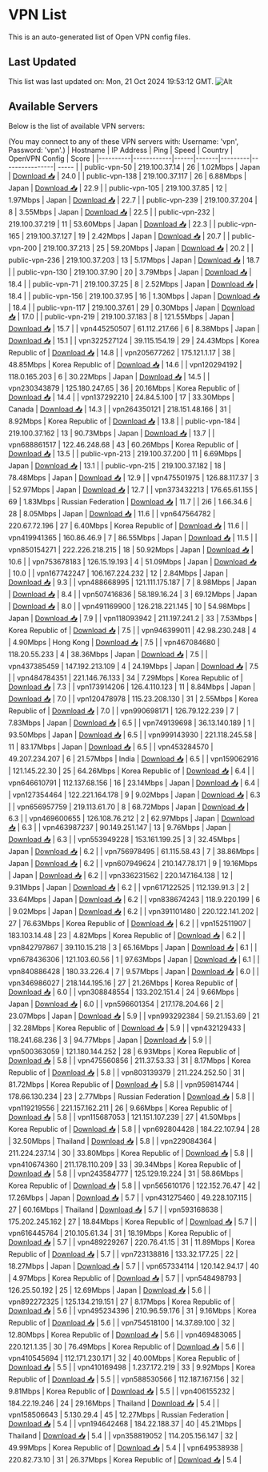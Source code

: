 # VPN List

This is an auto-generated list of Open VPN config files.

## Last Updated

This list was last updated on: Mon, 21 Oct 2024 19:53:12 GMT.
![Alt](https://repobeats.axiom.co/api/embed/186b98318ef1479477931607c1ad7d823f12451f.svg "Repobeats analytics image")

## Available Servers

Below is the list of available VPN servers:

(You may connect to any of these VPN servers with: Username: 'vpn', Password: 'vpn'.)
| Hostname | IP Address | Ping | Speed | Country | OpenVPN Config | Score |
|----------|------------|------|-------|---------|----------------| ----- |
| public-vpn-50 | 219.100.37.14 | 26 | 1.02Mbps | Japan | [Download 📥](./configs/server_0_JP.ovpn) | 24.0 |
| public-vpn-138 | 219.100.37.117 | 26 | 6.88Mbps | Japan | [Download 📥](./configs/server_1_JP.ovpn) | 22.9 |
| public-vpn-105 | 219.100.37.85 | 12 | 1.97Mbps | Japan | [Download 📥](./configs/server_2_JP.ovpn) | 22.7 |
| public-vpn-239 | 219.100.37.204 | 8 | 3.55Mbps | Japan | [Download 📥](./configs/server_3_JP.ovpn) | 22.5 |
| public-vpn-232 | 219.100.37.219 | 11 | 53.60Mbps | Japan | [Download 📥](./configs/server_4_JP.ovpn) | 22.3 |
| public-vpn-165 | 219.100.37.127 | 19 | 2.42Mbps | Japan | [Download 📥](./configs/server_5_JP.ovpn) | 20.7 |
| public-vpn-200 | 219.100.37.213 | 25 | 59.20Mbps | Japan | [Download 📥](./configs/server_6_JP.ovpn) | 20.2 |
| public-vpn-236 | 219.100.37.203 | 13 | 5.17Mbps | Japan | [Download 📥](./configs/server_7_JP.ovpn) | 18.7 |
| public-vpn-130 | 219.100.37.90 | 20 | 3.79Mbps | Japan | [Download 📥](./configs/server_8_JP.ovpn) | 18.4 |
| public-vpn-71 | 219.100.37.25 | 8 | 2.52Mbps | Japan | [Download 📥](./configs/server_9_JP.ovpn) | 18.4 |
| public-vpn-156 | 219.100.37.95 | 16 | 1.30Mbps | Japan | [Download 📥](./configs/server_10_JP.ovpn) | 18.4 |
| public-vpn-117 | 219.100.37.61 | 29 | 0.30Mbps | Japan | [Download 📥](./configs/server_11_JP.ovpn) | 17.0 |
| public-vpn-219 | 219.100.37.183 | 8 | 121.55Mbps | Japan | [Download 📥](./configs/server_12_JP.ovpn) | 15.7 |
| vpn445250507 | 61.112.217.66 | 6 | 8.38Mbps | Japan | [Download 📥](./configs/server_13_JP.ovpn) | 15.1 |
| vpn322527124 | 39.115.154.19 | 29 | 24.43Mbps | Korea Republic of | [Download 📥](./configs/server_14_KR.ovpn) | 14.8 |
| vpn205677262 | 175.121.1.17 | 38 | 48.85Mbps | Korea Republic of | [Download 📥](./configs/server_15_KR.ovpn) | 14.6 |
| vpn120294192 | 118.0.165.203 | 6 | 30.22Mbps | Japan | [Download 📥](./configs/server_16_JP.ovpn) | 14.5 |
| vpn230343879 | 125.180.247.65 | 36 | 20.16Mbps | Korea Republic of | [Download 📥](./configs/server_17_KR.ovpn) | 14.4 |
| vpn137292210 | 24.84.5.100 | 17 | 33.30Mbps | Canada | [Download 📥](./configs/server_18_CA.ovpn) | 14.3 |
| vpn264350121 | 218.151.48.166 | 31 | 8.92Mbps | Korea Republic of | [Download 📥](./configs/server_19_KR.ovpn) | 13.8 |
| public-vpn-184 | 219.100.37.162 | 13 | 90.73Mbps | Japan | [Download 📥](./configs/server_20_JP.ovpn) | 13.7 |
| vpn688861517 | 122.46.248.68 | 43 | 60.26Mbps | Korea Republic of | [Download 📥](./configs/server_21_KR.ovpn) | 13.5 |
| public-vpn-213 | 219.100.37.200 | 11 | 6.69Mbps | Japan | [Download 📥](./configs/server_22_JP.ovpn) | 13.1 |
| public-vpn-215 | 219.100.37.182 | 18 | 78.48Mbps | Japan | [Download 📥](./configs/server_23_JP.ovpn) | 12.9 |
| vpn475501975 | 126.88.117.37 | 3 | 52.97Mbps | Japan | [Download 📥](./configs/server_24_JP.ovpn) | 12.7 |
| vpn373432213 | 176.65.61.155 | 69 | 1.83Mbps | Russian Federation | [Download 📥](./configs/server_25_RU.ovpn) | 11.7 |
| 2i6 | 1.66.34.6 | 28 | 8.05Mbps | Japan | [Download 📥](./configs/server_26_JP.ovpn) | 11.6 |
| vpn647564782 | 220.67.72.196 | 27 | 6.40Mbps | Korea Republic of | [Download 📥](./configs/server_27_KR.ovpn) | 11.6 |
| vpn419941365 | 160.86.46.9 | 7 | 86.55Mbps | Japan | [Download 📥](./configs/server_28_JP.ovpn) | 11.5 |
| vpn850154271 | 222.226.218.215 | 18 | 50.92Mbps | Japan | [Download 📥](./configs/server_29_JP.ovpn) | 10.6 |
| vpn753678183 | 126.15.19.193 | 4 | 51.09Mbps | Japan | [Download 📥](./configs/server_30_JP.ovpn) | 10.0 |
| vpn167742247 | 106.167.224.232 | 12 | 2.84Mbps | Japan | [Download 📥](./configs/server_31_JP.ovpn) | 9.3 |
| vpn488668995 | 121.111.175.187 | 7 | 8.98Mbps | Japan | [Download 📥](./configs/server_32_JP.ovpn) | 8.4 |
| vpn507416836 | 58.189.16.24 | 3 | 69.12Mbps | Japan | [Download 📥](./configs/server_33_JP.ovpn) | 8.0 |
| vpn491169900 | 126.218.221.145 | 10 | 54.98Mbps | Japan | [Download 📥](./configs/server_34_JP.ovpn) | 7.9 |
| vpn118093942 | 211.197.241.2 | 33 | 7.53Mbps | Korea Republic of | [Download 📥](./configs/server_35_KR.ovpn) | 7.5 |
| vpn946399011 | 42.98.230.248 | 4 | 4.90Mbps | Hong Kong | [Download 📥](./configs/server_36_HK.ovpn) | 7.5 |
| vpn467084680 | 118.20.55.233 | 4 | 38.36Mbps | Japan | [Download 📥](./configs/server_37_JP.ovpn) | 7.5 |
| vpn437385459 | 147.192.213.109 | 4 | 24.19Mbps | Japan | [Download 📥](./configs/server_38_JP.ovpn) | 7.5 |
| vpn484784351 | 221.146.76.133 | 34 | 7.29Mbps | Korea Republic of | [Download 📥](./configs/server_39_KR.ovpn) | 7.3 |
| vpn173914206 | 126.4.110.123 | 11 | 8.84Mbps | Japan | [Download 📥](./configs/server_40_JP.ovpn) | 7.0 |
| vpn120478978 | 115.23.208.130 | 31 | 2.55Mbps | Korea Republic of | [Download 📥](./configs/server_41_KR.ovpn) | 7.0 |
| vpn990698171 | 126.79.122.239 | 7 | 7.83Mbps | Japan | [Download 📥](./configs/server_42_JP.ovpn) | 6.5 |
| vpn749139698 | 36.13.140.189 | 1 | 93.50Mbps | Japan | [Download 📥](./configs/server_43_JP.ovpn) | 6.5 |
| vpn999143930 | 221.118.245.58 | 11 | 83.17Mbps | Japan | [Download 📥](./configs/server_44_JP.ovpn) | 6.5 |
| vpn453284570 | 49.207.234.207 | 6 | 21.57Mbps | India | [Download 📥](./configs/server_45_IN.ovpn) | 6.5 |
| vpn159062916 | 121.145.22.30 | 25 | 64.26Mbps | Korea Republic of | [Download 📥](./configs/server_46_KR.ovpn) | 6.4 |
| vpn646610791 | 112.137.68.156 | 16 | 23.14Mbps | Japan | [Download 📥](./configs/server_47_JP.ovpn) | 6.4 |
| vpn127354464 | 122.221.164.178 | 9 | 9.02Mbps | Japan | [Download 📥](./configs/server_48_JP.ovpn) | 6.3 |
| vpn656957759 | 219.113.61.70 | 8 | 68.72Mbps | Japan | [Download 📥](./configs/server_49_JP.ovpn) | 6.3 |
| vpn469600655 | 126.108.76.212 | 2 | 62.97Mbps | Japan | [Download 📥](./configs/server_50_JP.ovpn) | 6.3 |
| vpn463987237 | 90.149.251.147 | 13 | 9.76Mbps | Japan | [Download 📥](./configs/server_51_JP.ovpn) | 6.3 |
| vpn553949228 | 153.161.199.25 | 3 | 32.45Mbps | Japan | [Download 📥](./configs/server_52_JP.ovpn) | 6.2 |
| vpn756978495 | 61.115.58.43 | 7 | 38.86Mbps | Japan | [Download 📥](./configs/server_53_JP.ovpn) | 6.2 |
| vpn607949624 | 210.147.78.171 | 9 | 19.16Mbps | Japan | [Download 📥](./configs/server_54_JP.ovpn) | 6.2 |
| vpn336231562 | 220.147.164.138 | 12 | 9.31Mbps | Japan | [Download 📥](./configs/server_55_JP.ovpn) | 6.2 |
| vpn617122525 | 112.139.91.3 | 2 | 33.64Mbps | Japan | [Download 📥](./configs/server_56_JP.ovpn) | 6.2 |
| vpn838674243 | 118.9.220.199 | 6 | 9.02Mbps | Japan | [Download 📥](./configs/server_57_JP.ovpn) | 6.2 |
| vpn391101480 | 220.122.141.202 | 27 | 76.63Mbps | Korea Republic of | [Download 📥](./configs/server_58_KR.ovpn) | 6.2 |
| vpn152511907 | 183.103.14.48 | 23 | 4.82Mbps | Korea Republic of | [Download 📥](./configs/server_59_KR.ovpn) | 6.2 |
| vpn842797867 | 39.110.15.218 | 3 | 65.16Mbps | Japan | [Download 📥](./configs/server_60_JP.ovpn) | 6.1 |
| vpn678436306 | 121.103.60.56 | 1 | 97.63Mbps | Japan | [Download 📥](./configs/server_61_JP.ovpn) | 6.1 |
| vpn840886428 | 180.33.226.4 | 7 | 9.57Mbps | Japan | [Download 📥](./configs/server_62_JP.ovpn) | 6.0 |
| vpn346986027 | 218.144.195.16 | 27 | 21.26Mbps | Korea Republic of | [Download 📥](./configs/server_63_KR.ovpn) | 6.0 |
| vpn308848554 | 133.202.151.4 | 24 | 9.66Mbps | Japan | [Download 📥](./configs/server_64_JP.ovpn) | 6.0 |
| vpn596601354 | 217.178.204.66 | 2 | 23.07Mbps | Japan | [Download 📥](./configs/server_65_JP.ovpn) | 5.9 |
| vpn993292384 | 59.21.153.69 | 21 | 32.28Mbps | Korea Republic of | [Download 📥](./configs/server_66_KR.ovpn) | 5.9 |
| vpn432129433 | 118.241.68.236 | 3 | 94.77Mbps | Japan | [Download 📥](./configs/server_67_JP.ovpn) | 5.9 |
| vpn500363059 | 121.180.144.252 | 28 | 6.93Mbps | Korea Republic of | [Download 📥](./configs/server_68_KR.ovpn) | 5.8 |
| vpn475560856 | 211.37.53.33 | 31 | 8.17Mbps | Korea Republic of | [Download 📥](./configs/server_69_KR.ovpn) | 5.8 |
| vpn803139379 | 211.224.252.50 | 31 | 81.72Mbps | Korea Republic of | [Download 📥](./configs/server_70_KR.ovpn) | 5.8 |
| vpn959814744 | 178.66.130.234 | 23 | 2.77Mbps | Russian Federation | [Download 📥](./configs/server_71_RU.ovpn) | 5.8 |
| vpn119219556 | 221.157.162.211 | 26 | 9.66Mbps | Korea Republic of | [Download 📥](./configs/server_72_KR.ovpn) | 5.8 |
| vpn115687053 | 121.151.107.239 | 27 | 41.50Mbps | Korea Republic of | [Download 📥](./configs/server_73_KR.ovpn) | 5.8 |
| vpn692804428 | 184.22.107.94 | 28 | 32.50Mbps | Thailand | [Download 📥](./configs/server_74_TH.ovpn) | 5.8 |
| vpn229084364 | 211.224.237.14 | 30 | 33.80Mbps | Korea Republic of | [Download 📥](./configs/server_75_KR.ovpn) | 5.8 |
| vpn410674360 | 211.178.110.209 | 33 | 39.34Mbps | Korea Republic of | [Download 📥](./configs/server_76_KR.ovpn) | 5.8 |
| vpn243584777 | 125.129.19.224 | 31 | 58.86Mbps | Korea Republic of | [Download 📥](./configs/server_77_KR.ovpn) | 5.8 |
| vpn565610176 | 122.152.76.47 | 42 | 17.26Mbps | Japan | [Download 📥](./configs/server_78_JP.ovpn) | 5.7 |
| vpn431275460 | 49.228.107.115 | 27 | 60.16Mbps | Thailand | [Download 📥](./configs/server_79_TH.ovpn) | 5.7 |
| vpn593168638 | 175.202.245.162 | 27 | 18.84Mbps | Korea Republic of | [Download 📥](./configs/server_80_KR.ovpn) | 5.7 |
| vpn616445764 | 210.105.61.34 | 31 | 18.19Mbps | Korea Republic of | [Download 📥](./configs/server_81_KR.ovpn) | 5.7 |
| vpn489229267 | 220.76.41.15 | 31 | 11.89Mbps | Korea Republic of | [Download 📥](./configs/server_82_KR.ovpn) | 5.7 |
| vpn723138816 | 133.32.177.25 | 22 | 18.27Mbps | Japan | [Download 📥](./configs/server_83_JP.ovpn) | 5.7 |
| vpn657334114 | 120.142.94.17 | 40 | 4.97Mbps | Korea Republic of | [Download 📥](./configs/server_84_KR.ovpn) | 5.7 |
| vpn548498793 | 126.25.50.192 | 25 | 12.69Mbps | Japan | [Download 📥](./configs/server_85_JP.ovpn) | 5.6 |
| vpn892272325 | 125.134.219.151 | 27 | 8.17Mbps | Korea Republic of | [Download 📥](./configs/server_86_KR.ovpn) | 5.6 |
| vpn495234396 | 210.96.59.176 | 31 | 9.16Mbps | Korea Republic of | [Download 📥](./configs/server_87_KR.ovpn) | 5.6 |
| vpn754518100 | 14.37.89.100 | 32 | 12.80Mbps | Korea Republic of | [Download 📥](./configs/server_88_KR.ovpn) | 5.6 |
| vpn469483065 | 220.121.1.35 | 30 | 76.49Mbps | Korea Republic of | [Download 📥](./configs/server_89_KR.ovpn) | 5.6 |
| vpn410545694 | 112.171.230.171 | 32 | 40.00Mbps | Korea Republic of | [Download 📥](./configs/server_90_KR.ovpn) | 5.5 |
| vpn410169498 | 1.237.172.219 | 33 | 9.92Mbps | Korea Republic of | [Download 📥](./configs/server_91_KR.ovpn) | 5.5 |
| vpn588530566 | 112.187.167.156 | 32 | 9.81Mbps | Korea Republic of | [Download 📥](./configs/server_92_KR.ovpn) | 5.5 |
| vpn406155232 | 184.22.19.246 | 24 | 29.16Mbps | Thailand | [Download 📥](./configs/server_93_TH.ovpn) | 5.4 |
| vpn158506643 | 5.130.29.4 | 45 | 12.27Mbps | Russian Federation | [Download 📥](./configs/server_94_RU.ovpn) | 5.4 |
| vpn194642468 | 184.22.188.37 | 40 | 45.21Mbps | Thailand | [Download 📥](./configs/server_95_TH.ovpn) | 5.4 |
| vpn358819052 | 114.205.156.147 | 32 | 49.99Mbps | Korea Republic of | [Download 📥](./configs/server_96_KR.ovpn) | 5.4 |
| vpn649538938 | 220.82.73.10 | 31 | 26.37Mbps | Korea Republic of | [Download 📥](./configs/server_97_KR.ovpn) | 5.4 |

